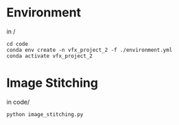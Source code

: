 # Environment
in /
```shell
cd code
conda env create -n vfx_project_2 -f ./environment.yml
conda activate vfx_project_2
```

# Image Stitching
in code/
```shel
python image_stitching.py
```